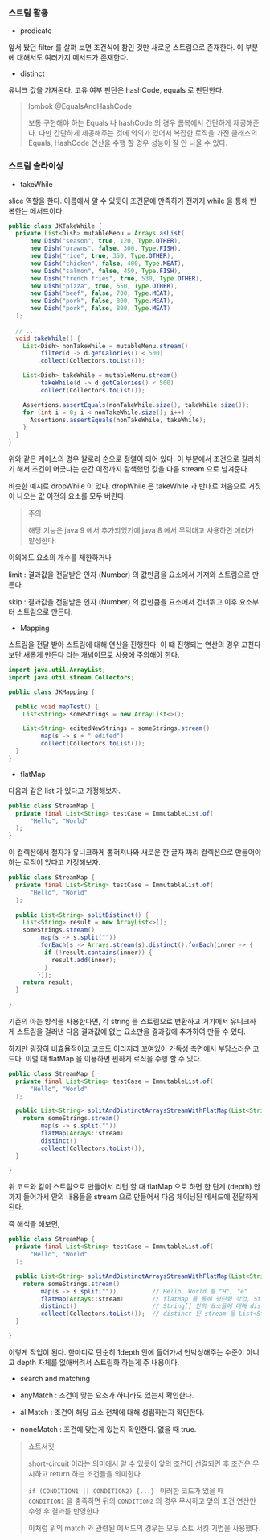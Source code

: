 ### 스트림 활용

- predicate

앞서 봤던 filter 를 살펴 보면 조건식에 참인 것만 새로운 스트림으로 존재한다. 이 부분에 대해서도 여러가지 메서드가 존재한다.

- distinct
  
유니크 값을 가져온다. 고유 여부 판단은 hashCode, equals 로 판단한다.

> lombok @EqualsAndHashCode
> 
> 보통 구현해야 하는 Equals 나 hashCode 의 경우 롬복에서 간단하게 제공해준다. 다만 간단하게 제공해주는 것에 의의가 있어서
> 복잡한 로직을 가진 클래스의 Equals, HashCode 연산을 수행 할 경우 성능이 잘 안 나올 수 있다.

### 스트림 슬라이싱

- takeWhile

slice 역할을 한다. 이름에서 알 수 있듯이 조건문에 만족하기 전까지 while 을 통해 반복한는 메서드이다.

```java
public class JKTakeWhile {
  private List<Dish> mutableMenu = Arrays.asList(
      new Dish("season", true, 120, Type.OTHER),
      new Dish("prawns", false, 300, Type.FISH),
      new Dish("rice", true, 350, Type.OTHER),
      new Dish("chicken", false, 400, Type.MEAT),
      new Dish("salmon", false, 450, Type.FISH),
      new Dish("french fries", true, 530, Type.OTHER),
      new Dish("pizza", true, 550, Type.OTHER),
      new Dish("beef", false, 700, Type.MEAT),
      new Dish("pork", false, 800, Type.MEAT),
      new Dish("pork", false, 800, Type.MEAT)
  );
  
  // ...
  void takeWhile() {
    List<Dish> nonTakeWhile = mutableMenu.stream()
        .filter(d -> d.getCalories() < 500)
        .collect(Collectors.toList());

    List<Dish> takeWhile = mutableMenu.stream()
        .takeWhile(d -> d.getCalories() < 500)
        .collect(Collectors.toList());

    Assertions.assertEquals(nonTakeWhile.size(), takeWhile.size());
    for (int i = 0; i < nonTakeWhile.size(); i++) {
      Assertions.assertEquals(nonTakeWhile, takeWhile);
    }
  }
}
```

위와 같은 케이스의 경우 칼로리 순으로 정렬이 되어 있다. 이 부분에서 조건으로 갈라치기 해서 조건이 어긋나는 순간 이전까지 탐색했던 값을
다음 stream 으로 넘겨준다.

비슷한 예시로 dropWhile 이 있다. dropWhile 은 takeWhile 과 반대로 처음으로 거짓이 나오는 값 이전의 요소를 모두 버린다.

> 주의
> 
> 해당 기능은 java 9 에서 추가되었기에 java 8 에서 무턱대고 사용하면 에러가 발생한다.

이외에도 요소의 개수를 제한하거나 

limit : 결과값을 전달받은 인자 (Number) 의 값만큼을 요소에서 가져와 스트림으로 만든다.

skip : 결과값을 전달받은 인자 (Number) 의 값만큼을 요소에서 건너뛰고 이후 요소부터 스트림으로 만든다.

- Mapping

스트림을 전달 받아 스트림에 대해 연산을 진행한다. 이 떄 진행되는 연산의 경우 고친다 보단 새롭게 만든다 라는 개념이므로 사용에 주의해야 한다.

```java
import java.util.ArrayList;
import java.util.stream.Collectors;

public class JKMapping {

  public void mapTest() {
    List<String> someStrings = new ArrayList<>();

    List<String> editedNewStrings = someStrings.stream()
        .map(s -> s + " edited")
        .collect(Collectors.toList());
  }
}
```

- flatMap

다음과 같은 list 가 있다고 가정해보자.

```java
public class StreamMap {
  private final List<String> testCase = ImmutableList.of(
      "Hello", "World"
  );
}
```

이 컬렉션에서 철자가 유니크하게 뽑혀져나와 새로운 한 글자 짜리 컬렉션으로 만들어야 하는 로직이 있다고 가정해보자.

```java
public class StreamMap {
  private final List<String> testCase = ImmutableList.of(
      "Hello", "World"
  );
  
  public List<String> splitDistinct() {
    List<String> result = new ArrayList<>();
    someStrings.stream()
        .map(s -> s.split(""))
        .forEach(s -> Arrays.stream(s).distinct().forEach(inner -> {
          if (!result.contains(inner)) {
            result.add(inner);
          }
        }));
    return result;
  }
  
}
```

기존의 아는 방식을 사용한다면, 각 string 을 스트림으로 변환하고 거기에서 유니크하게 스트림을 걸러낸 다음 결과값에 없는 요소만을
결과값에 추가하여 만들 수 있다.

하지만 굉장히 비효율적이고 코드도 이리저리 꼬여있어 가독성 측면에서 부담스러운 코드다. 이럴 때 flatMap 을 이용하면 편하게 로직을 수행 할 수 있다.

```java
public class StreamMap {
  private final List<String> testCase = ImmutableList.of(
      "Hello", "World"
  );

  public List<String> splitAndDistinctArraysStreamWithFlatMap(List<String> someStrings) {
    return someStrings.stream()
        .map(s -> s.split(""))
        .flatMap(Arrays::stream)
        .distinct()
        .collect(Collectors.toList());
  }

}
```

위 코드와 같이 스트림으로 만들어서 리턴 할 때 flatMap 으로 하면 한 단계 (depth) 안까지 들어가서 안의 내용들을 stream 으로 만들어서
다음 체이닝된 메서드에 전달하게 된다.

즉 해석을 해보면,
```java
public class StreamMap {
  private final List<String> testCase = ImmutableList.of(
      "Hello", "World"
  );

  public List<String> splitAndDistinctArraysStreamWithFlatMap(List<String> someStrings) {
    return someStrings.stream()
        .map(s -> s.split(""))          // Hello, World 를 "H", "e" ... 로 만듬, List<String[]> 형태
        .flatMap(Arrays::stream)        // flatMap 을 통해 평탄화 작업, Stream<String[]> 으로 변경 (기존에 있던 겉으로 싸인 컬렉션 붕괴)
        .distinct()                     // String[] 안의 요소들에 대해 distinct 작업 진행
        .collect(Collectors.toList());  // distinct 된 stream 을 List<String> 으로 가져옴
  }

}
```

이렇게 작업이 된다. 한마디로 단순히 1depth 안에 들어가서 언박싱해주는 수준이 아니고 depth 자체를 없애버려서 스트림화 하는게 주 내용이다.

- search and matching

- anyMatch : 조건이 맞는 요소가 하나라도 있는지 확인한다.
- allMatch : 조건이 해당 요소 전체에 대해 성립하는지 확인한다.
- noneMatch : 조건에 맞는게 있는지 확인한다. 없을 때 true.

> 쇼트서킷
> 
> short-circuit 이라는 의미에서 알 수 있듯이 앞의 조건이 선결되면 후 조건은 무시하고 return 하는 조건들을 의미한다.
> 
> `if (CONDITION1 || CONDITION2) {...} ` 이러한 코드가 있을 때 `CONDITION1` 을 충족하면 뒤의 `CONDITION2` 의 경우
> 무시하고 앞의 조건 연산만 수행 후 결과를 반영한다.
> 
> 이처럼 위의 match 와 관련된 메서드의 경우는 모두 쇼트 서킷 기법을 사용했다.

